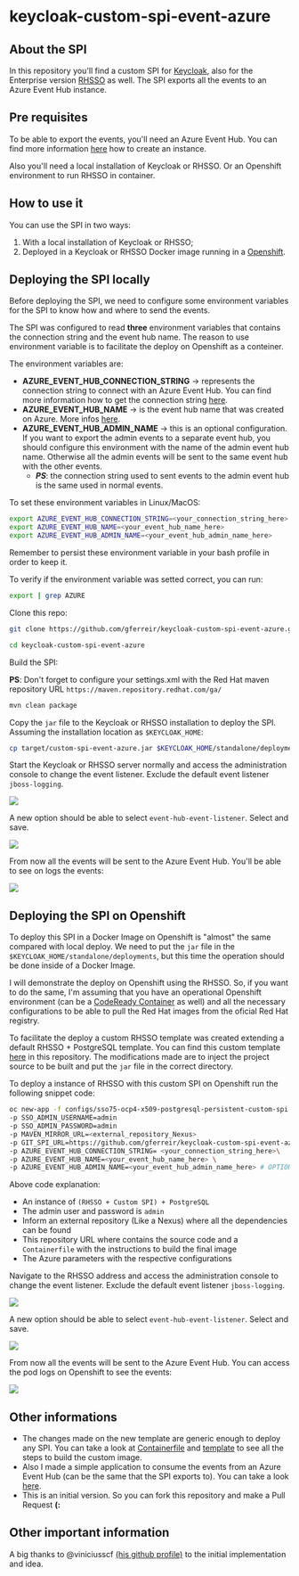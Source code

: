 # keycloak-custom-spi-event-azure

## About the SPI
In this repository you'll find a custom SPI for [Keycloak](https://www.keycloak.org/), also for the Enterprise version [RHSSO](https://access.redhat.com/products/red-hat-single-sign-on/) as well. The SPI exports all the events to an Azure Event Hub instance.

## Pre requisites
To be able to export the events, you'll need an Azure Event Hub. You can find more information [here](https://docs.microsoft.com/en-us/azure/event-hubs/event-hubs-create) how to create an instance.

Also you'll need a local installation of Keycloak or RHSSO. Or an Openshift environment to run RHSSO in container.

## How to use it
You can use the SPI in two ways:

1. With a local installation of Keycloak or RHSSO;
2. Deployed in a Keycloak or RHSSO Docker image running in a [Openshift](https://access.redhat.com/products/red-hat-openshift-container-platform/).

Deploying the SPI locally
----

Before deploying the SPI, we need to configure some environment variables for the SPI to know how and where to send the events.

The SPI was configured to read **three** environment variables that contains the connection string and the event hub name. The reason to use environment variable is to facilitate the deploy on Openshift as a conteiner.

The environment variables are:

- **AZURE_EVENT_HUB_CONNECTION_STRING** -> represents the connection string to connect with an Azure Event Hub. You can find more information how to get the connection string [here](https://docs.microsoft.com/en-us/azure/event-hubs/event-hubs-get-connection-string).
- **AZURE_EVENT_HUB_NAME** -> is the event hub name that was created on Azure. More infos [here](https://docs.microsoft.com/en-us/azure/event-hubs/event-hubs-create).
- **AZURE_EVENT_HUB_ADMIN_NAME** -> this is an optional configuration. If you want to export the admin events to a separate event hub, you should configure this environment with the name of the admin event hub name. Otherwise all the admin events will be sent to the same event hub with the other events. 
  - ***PS***: the connection string used to sent events to the admin event hub is the same used in normal events.

To set these environment variables in Linux/MacOS:

```Bash
export AZURE_EVENT_HUB_CONNECTION_STRING=<your_connection_string_here>
export AZURE_EVENT_HUB_NAME=<your_event_hub_name_here>
export AZURE_EVENT_HUB_ADMIN_NAME=<your_event_hub_admin_name_here>
```

Remember to persist these environment variable in your bash profile in order to keep it.

To verify if the environment variable was setted correct, you can run:

```Bash
export | grep AZURE
```

Clone this repo:

```Bash
git clone https://github.com/gferreir/keycloak-custom-spi-event-azure.git

cd keycloak-custom-spi-event-azure
```

Build the SPI:

**PS**: Don't forget to configure your settings.xml with the Red Hat maven repository URL `https://maven.repository.redhat.com/ga/`

```Bash
mvn clean package 
```

Copy the `jar` file to the Keycloak or RHSSO installation to deploy the SPI. Assuming the installation location as `$KEYCLOAK_HOME`:

```Bash
cp target/custom-spi-event-azure.jar $KEYCLOAK_HOME/standalone/deployments
```

Start the Keycloak or RHSSO server normally and access the administration console to change the event listener. Exclude the default event listener `jboss-logging`.

![](configs/imgs/keycloak_change_event_listener.png)

A new option should be able to select `event-hub-event-listener`. Select and save.

![](configs/imgs/keycloak_change_event_listener_custom.png)

From now all the events will be sent to the Azure Event Hub. You'll be able to see on logs the events:

![](configs/imgs/keycloak_events_log.png)

Deploying the SPI on Openshift
----

To deploy this SPI in a Docker Image on Openshift is "almost" the same compared with local deploy. We need to put the `jar` file in the `$KEYCLOAK_HOME/standalone/deployments`, but this time the operation should be done inside of a Docker Image.

I will demonstrate the deploy on Openshift using the RHSSO. So, if you want to do the same, I'm assuming that you have an operational Openshift environment (can be a [CodeReady Container](https://access.redhat.com/documentation/en-us/red_hat_openshift_local/2.3/html/getting_started_guide/index) as well) and all the necessary configurations to be able to pull the Red Hat images from the oficial Red Hat registry.

To facilitate the deploy a custom RHSSO template was created extending a default RHSSO + PostgreSQL template. You can find this custom template [here](configs/sso75-ocp4-x509-postgresql-persistent-custom-spi.yaml) in this repository. The modifications made are to inject the project source to be built and  put the `jar` file in the correct directory.

To deploy a instance of RHSSO with this custom SPI on Openshift run the following snippet code:

```Bash
oc new-app -f configs/sso75-ocp4-x509-postgresql-persistent-custom-spi.yaml \
-p SSO_ADMIN_USERNAME=admin 
-p SSO_ADMIN_PASSWORD=admin 
-p MAVEN_MIRROR_URL=<external_repository_Nexus>
-p GIT_SPI_URL=https://github.com/gferreir/keycloak-custom-spi-event-azure.git
-p AZURE_EVENT_HUB_CONNECTION_STRING= <your_connection_string_here>\
-p AZURE_EVENT_HUB_NAME=<your_event_hub_name_here> \
-p AZURE_EVENT_HUB_ADMIN_NAME=<your_event_hub_admin_name_here> # OPTIONAL
```

Above code explanation:

- An instance of `(RHSSO + Custom SPI) + PostgreSQL`
- The admin user and password is `admin`
- Inform an external repository (Like a Nexus) where all the dependencies can be found
- This repository URL where contains the source code and a `Containerfile` with the instructions to build the final image
- The Azure parameters with the respective configurations

Navigate to the RHSSO address and access the administration console to change the event listener. Exclude the default event listener `jboss-logging`.

![](configs/imgs/keycloak_change_event_listener.png)

A new option should be able to select `event-hub-event-listener`. Select and save.

![](configs/imgs/keycloak_change_event_listener_custom.png)


From now all the events will be sent to the Azure Event Hub. You can access the pod logs on Openshift to see the events:

![](configs/imgs/keycloak_ocp_logs.png)

Other informations
----

- The changes made on the new template are generic enough to deploy any SPI. You can take a look at [Containerfile](Containerfile) and [template](configs/sso75-ocp4-x509-postgresql-persistent-custom-spi.yaml) to see all the steps to build the custom image.
- Also I made a simple application to consume the events from an Azure Event Hub (can be the same that the SPI exports to). You can take a look [here](https://github.com/gferreir/consumer-azure-event-hub).
- This is an initial version. So you can fork this repository and make a Pull Request **(:**

Other **important** information
----

A big thanks to @viniciusscf [(his github profile)](https://github.com/viniciusfcf) to the initial implementation and idea.